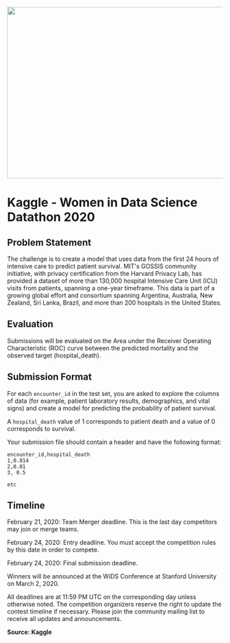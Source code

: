 <p>
<img src="https://i.imgur.com/E2TUJSD.jpg" width="900" height="400">
</p>

# Kaggle - Women in Data Science Datathon 2020

## Problem Statement 
The challenge is to create a model that uses data from the first 24 hours of intensive care to predict patient survival. MIT's GOSSIS community initiative, with privacy certification from the Harvard Privacy Lab, has provided a dataset of more than 130,000 hospital Intensive Care Unit (ICU) visits from patients, spanning a one-year timeframe. This data is part of a growing global effort and consortium spanning Argentina, Australia, New Zealand, Sri Lanka, Brazil, and more than 200 hospitals in the United States.

## Evaluation
Submissions will be evaluated on the Area under the Receiver Operating Characteristic (ROC) curve between the predicted mortality and the observed target (hospital_death).

## Submission Format
For each `encounter_id` in the test set, you are asked to explore the columns of data (for example, patient laboratory results, demographics, and vital signs) and create a model for predicting the probability of patient survival.

A `hospital_death` value of 1 corresponds to patient death and a value of 0 corresponds to survival.

Your submission file should contain a header and have the following format:

```
encounter_id,hospital_death
1,0.814
2,0.01
3, 0.5

etc
```

## Timeline
February 21, 2020: Team Merger deadline. This is the last day competitors may join or merge teams.

February 24, 2020: Entry deadline. You must accept the competition rules by this date in order to compete.

February 24, 2020: Final submission deadline.

Winners will be announced at the WiDS Conference at Stanford University on March 2, 2020.

All deadlines are at 11:59 PM UTC on the corresponding day unless otherwise noted. The competition organizers reserve the right to update the contest timeline if necessary. Please join the community mailing list to receive all updates and announcements.

**Source: Kaggle**
